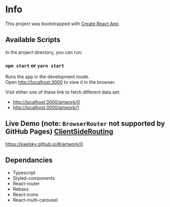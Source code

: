 # Info

This project was bootstrapped with [Create React App](https://github.com/facebook/create-react-app).

## Available Scripts

In the project directory, you can run:

### `npm start` or `yarn start`

Runs the app in the development mode.\
Open [http://localhost:3000](http://localhost:3000) to view it in the browser.

Visit etiher one of these link to fetch different data set:
- [http://localhost:3000/artwork/0](http://localhost:3000/artwork/0)
- [http://localhost:3000/artwork/1](http://localhost:3000/artwork/1)

## Live Demo (note: `BrowserRouter` not supported by GitHub Pages) [ClientSideRouting](https://create-react-app.dev/docs/deployment/#notes-on-client-side-routing)
https://kaelsky.github.io/#/artwork/0

## Dependancies

- Typescript
- Styled-components
- React-router
- Rebass
- React-icons
- React-multi-carousel
